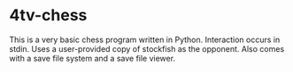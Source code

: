 # 4tv-chess
This is a very basic chess program written in Python. Interaction occurs in stdin. Uses a user-provided copy of stockfish as the opponent. Also comes with a save file system and a save file viewer.
